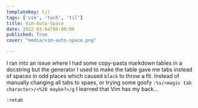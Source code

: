 ```yaml
---
templateKey: til
tags: ['vim', 'tech', 'til']
title: Vim-Auto-Space
date: 2022-03-04T00:00:00
published: True
cover: "media/vim-auto-space.png"

---
```


I ran into an issue where I had some copy-pasta markdown tables in a docstring but the generator I used to make the table gave me tabs instead of spaces in odd places which caused `black` to throw a fit.
Instead of manually changing all tabs to spaes, or trying some goofy `:%s/<magic tab character>/<%20 maybe?>/g` I learned that Vim has my back...

```
:retab
```
